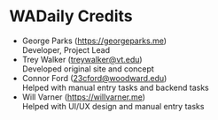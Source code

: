 # WADaily Credits
- George Parks (https://georgeparks.me)\
Developer, Project Lead
- Trey Walker (treywalker@vt.edu)\
Developed original site and concept
- Connor Ford (23cford@woodward.edu)\
Helped with manual entry tasks and backend tasks
- Will Varner (https://willvarner.me)\
Helped with UI/UX design and manual entry tasks
